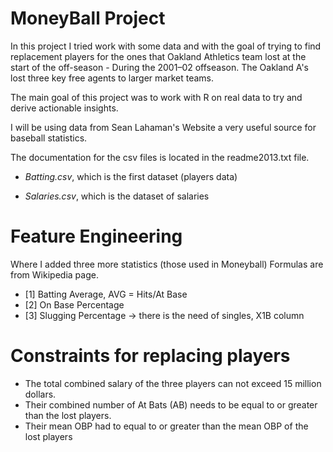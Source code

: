 # MoneyBall Project

In this project I tried work with some data and with the goal of trying to find replacement players for the ones that Oakland Athletics team lost at the start of the off-season - During the 2001–02 offseason. The Oakland A's lost three key free agents to larger market teams.

The main goal of this project was to work with R on real data to try and derive actionable insights.

I will be using data from Sean Lahaman's Website a very useful source for baseball statistics. 

The documentation for the csv files is located in the readme2013.txt file.

- _Batting.csv_, which is the first dataset (players data)

- _Salaries.csv_, which is the dataset of salaries

# Feature Engineering
Where I added three more statistics (those used in Moneyball)
Formulas are from Wikipedia page.

- [1] Batting Average, AVG = Hits/At Base
- [2] On Base Percentage
- [3] Slugging Percentage -> there is the need of singles, X1B column

# Constraints for replacing players
- The total combined salary of the three players can not exceed 15 million dollars.
- Their combined number of At Bats (AB) needs to be equal to or greater than the lost players.
- Their mean OBP had to equal to or greater than the mean OBP of the lost players
